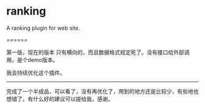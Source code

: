 ranking
=======

A ranking plugin for web site.

======

第一版，现在的版本 只有横向的，而且数据格式规定死了。没有接口给外部调用。是个demo版本。

我会持续优化这个插件。

*******

完成了一个半成品，可以看了，没有再优化了，用到的地方还是比较少，有些地也想错了。有什么好的建议可以提给我，感谢。
